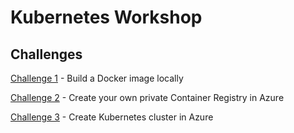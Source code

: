 # Kubernetes Workshop #

## Challenges ##

[Challenge 1](ChallengeDocker.md) - Build a Docker image locally

[Challenge 2](ChallengeRegistry.md) - Create your own private Container Registry in Azure 

[Challenge 3](ChallengeKubernetes.md) - Create Kubernetes cluster in Azure 